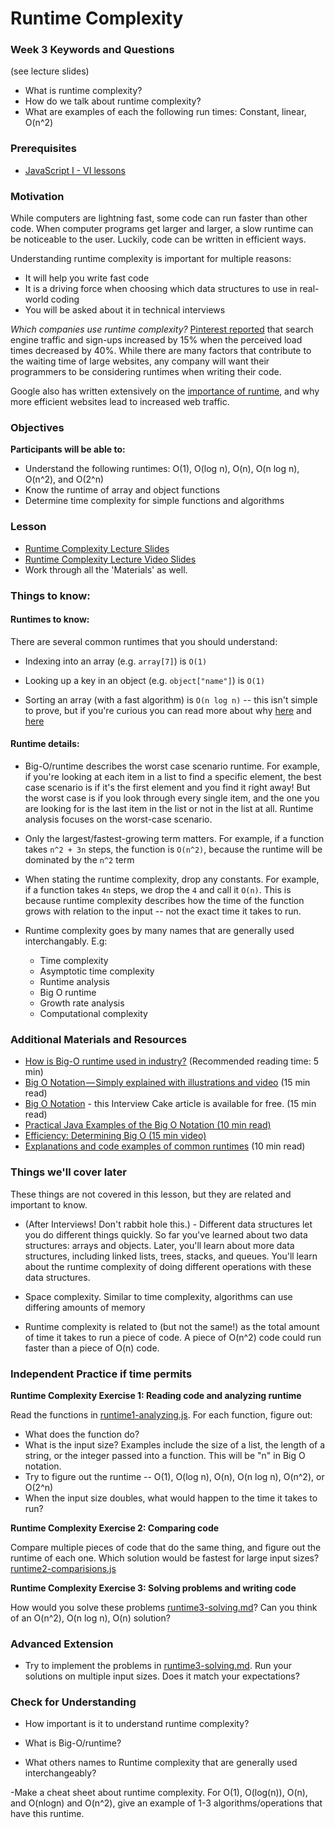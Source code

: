 # Runtime Complexity

### Week 3 Keywords and Questions

(see lecture slides)

- What is runtime complexity?
- How do we talk about runtime complexity?
- What are examples of each the following run times: Constant, linear, O(n^2)

### Prerequisites

- [JavaScript I - VI lessons](/javascript)

### Motivation

While computers are lightning fast, some code can run faster than other code. When computer programs get larger and larger, a slow runtime can be noticeable to the user. Luckily, code can be written in efficient ways.

Understanding runtime complexity is important for multiple reasons:

- It will help you write fast code
- It is a driving force when choosing which data structures to use in real-world coding
- You will be asked about it in technical interviews

_Which companies use runtime complexity?_ [Pinterest reported](https://medium.com/pinterest-engineering/driving-user-growth-with-performance-improvements-cfc50dafadd7) that search engine traffic and sign-ups increased by 15% when the perceived load times decreased by 40%. While there are many factors that contribute to the waiting time of large websites, any company will want their programmers to be considering runtimes when writing their code.

Google also has written extensively on the [importance of runtime](https://developers.google.com/web/fundamentals/performance/why-performance-matters), and why more efficient websites lead to increased web traffic.

### Objectives

**Participants will be able to:**

- Understand the following runtimes: O(1), O(log n), O(n), O(n log n), O(n^2), and O(2^n)
- Know the runtime of array and object functions
- Determine time complexity for simple functions and algorithms

### Lesson

- [Runtime Complexity Lecture Slides](https://docs.google.com/presentation/d/1ZcOdekB_aP59huZdp4X0u6EfUJKgxzK7y8LqCmzSLC8)
- [Runtime Complexity Lecture Video Slides](https://drive.google.com/file/d/1ZoHxJMUiKOKPqu69vX3b_aeYGlDlRL6n/view)
- Work through all the 'Materials' as well.

### Things to know:

#### Runtimes to know:

There are several common runtimes that you should understand:

- Indexing into an array (e.g. `array[7]`) is `O(1)`

- Looking up a key in an object (e.g. `object["name"]`) is `O(1)`

- Sorting an array (with a fast algorithm) is `O(n log n)` -- this isn't simple to prove, but if you're curious you can read more about why [here](https://www.cs.cmu.edu/~15110-f12/Unit05PtC-handout.pdf) and [here](https://en.wikipedia.org/wiki/Comparison_sort)

#### Runtime details:

- Big-O/runtime describes the worst case scenario runtime. For example, if you're looking at each item in a list to find a specific element, the best case scenario is if it's the first element and you find it right away! But the worst case is if you look through every single item, and the one you are looking for is the last item in the list or not in the list at all. Runtime analysis focuses on the worst-case scenario.

- Only the largest/fastest-growing term matters. For example, if a function takes `n^2 + 3n` steps, the function is `O(n^2)`, because the runtime will be dominated by the `n^2` term

- When stating the runtime complexity, drop any constants. For example, if a function takes `4n` steps, we drop the `4` and call it `O(n)`. This is because runtime complexity describes how the time of the function grows with relation to the input -- not the exact time it takes to run.

- Runtime complexity goes by many names that are generally used interchangably. E.g:
  - Time complexity
  - Asymptotic time complexity
  - Runtime analysis
  - Big O runtime
  - Growth rate analysis
  - Computational complexity

### Additional Materials and Resources

- [How is Big-O runtime used in industry?](https://softwareengineering.stackexchange.com/questions/20832/is-big-o-really-that-relevant-when-working-in-industry/20834) (Recommended reading time: 5 min)
- [Big O Notation — Simply explained with illustrations and video](https://medium.freecodecamp.org/big-o-notation-simply-explained-with-illustrations-and-video-87d5a71c0174) (15 min read)
- [Big O Notation](https://www.interviewcake.com/article/python/big-o-notation-time-and-space-complexity?) - this Interview Cake article is available for free. (15 min read)
- [Practical Java Examples of the Big O Notation (10 min read)](https://www.baeldung.com/java-algorithm-complexity)
- [Efficiency: Determining Big O (15 min video)](https://www.youtube.com/watch?v=3GKpkJ2pr-0&amp=&t=454s)
- [Explanations and code examples of common runtimes](https://rob-bell.net/2009/06/a-beginners-guide-to-big-o-notation/) (10 min read)

### Things we'll cover later

These things are not covered in this lesson, but they are related and important to know.

- (After Interviews! Don't rabbit hole this.) - Different data structures let you do different things quickly. So far you've learned about two data structures: arrays and objects. Later, you'll learn about more data structures, including linked lists, trees, stacks, and queues. You'll learn about the runtime complexity of doing different operations with these data structures.

- Space complexity. Similar to time complexity, algorithms can use differing amounts of memory

- Runtime complexity is related to (but not the same!) as the total amount of time it takes to run a piece of code. A piece of O(n^2) code could run faster than a piece of O(n) code.

### Independent Practice if time permits

**Runtime Complexity Exercise 1: Reading code and analyzing runtime**

Read the functions in [runtime1-analyzing.js](runtime1-analyzing.js). For each function, figure out:

- What does the function do?
- What is the input size? Examples include the size of a list, the length of a string, or the integer passed into a function. This will be "n" in Big O notation.
- Try to figure out the runtime -- O(1), O(log n), O(n), O(n log n), O(n^2), or O(2^n)
- When the input size doubles, what would happen to the time it takes to run?

**Runtime Complexity Exercise 2: Comparing code**

Compare multiple pieces of code that do the same thing, and figure out the runtime of each one. Which solution would be fastest for large input sizes?
[runtime2-comparisions.js](runtime2-comparisions.js)

**Runtime Complexity Exercise 3: Solving problems and writing code**

How would you solve these problems [runtime3-solving.md](runtime3-solving.md)? Can you think of an O(n^2), O(n log n), O(n) solution?

### Advanced Extension

- Try to implement the problems in [runtime3-solving.md](runtime3-solving.md). Run your solutions on multiple input sizes. Does it match your expectations?

### Check for Understanding

- How important is it to understand runtime complexity?

- What is Big-O/runtime?

- What others names to Runtime complexity that are generally used interchangeably?

-Make a cheat sheet about runtime complexity. For O(1), O(log(n)), O(n), and O(nlogn) and O(n^2), give an example of 1-3 algorithms/operations that have this runtime.
